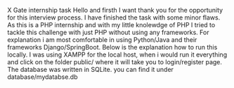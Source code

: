 X Gate internship task
Hello and firsth I want thank you for the opportunity for this interview process. I have finished the task with some minor flaws. 
As this is a PHP internship and with my little knolewdge of PHP I tried to tackle this challenge with just PHP without using any frameworks. For explanation i am most comfortable in using Python/Java
and their frameworks Django/SpringBoot. Below is the explanation how to run this locally.
I was using XAMPP for the local host, when i would run it everything  and click on the folder public/ where it will take you to login/register page.
The database was written in SQLite. you can find it under database/mydatabse.db
